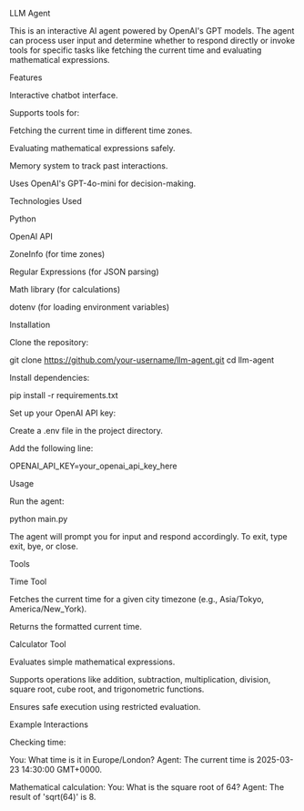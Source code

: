 LLM Agent

This is an interactive AI agent powered by OpenAI's GPT models. The agent can process user input and determine whether to respond directly or invoke tools for specific tasks like fetching the current time and evaluating mathematical expressions.

Features

Interactive chatbot interface.

Supports tools for:

Fetching the current time in different time zones.

Evaluating mathematical expressions safely.

Memory system to track past interactions.

Uses OpenAI's GPT-4o-mini for decision-making.

Technologies Used

Python

OpenAI API

ZoneInfo (for time zones)

Regular Expressions (for JSON parsing)

Math library (for calculations)

dotenv (for loading environment variables)

Installation

Clone the repository:

git clone https://github.com/your-username/llm-agent.git
cd llm-agent

Install dependencies:

pip install -r requirements.txt

Set up your OpenAI API key:

Create a .env file in the project directory.

Add the following line:

OPENAI_API_KEY=your_openai_api_key_here

Usage

Run the agent:

python main.py

The agent will prompt you for input and respond accordingly. To exit, type exit, bye, or close.

Tools

Time Tool

Fetches the current time for a given city timezone (e.g., Asia/Tokyo, America/New_York).

Returns the formatted current time.

Calculator Tool

Evaluates simple mathematical expressions.

Supports operations like addition, subtraction, multiplication, division, square root, cube root, and trigonometric functions.

Ensures safe execution using restricted evaluation.

Example Interactions

Checking time:

You: What time is it in Europe/London?
Agent: The current time is 2025-03-23 14:30:00 GMT+0000.

Mathematical calculation:
You: What is the square root of 64?
Agent: The result of 'sqrt(64)' is 8.
